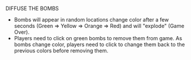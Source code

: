 DIFFUSE THE BOMBS
- Bombs will appear in random locations change color after a few seconds (Green => Yellow => Orange => Red) and will "explode" (Game Over).
- Players need to click on green bombs to remove them from game. As bombs change color, players need to click to change them back to the previous colors before removing them.

